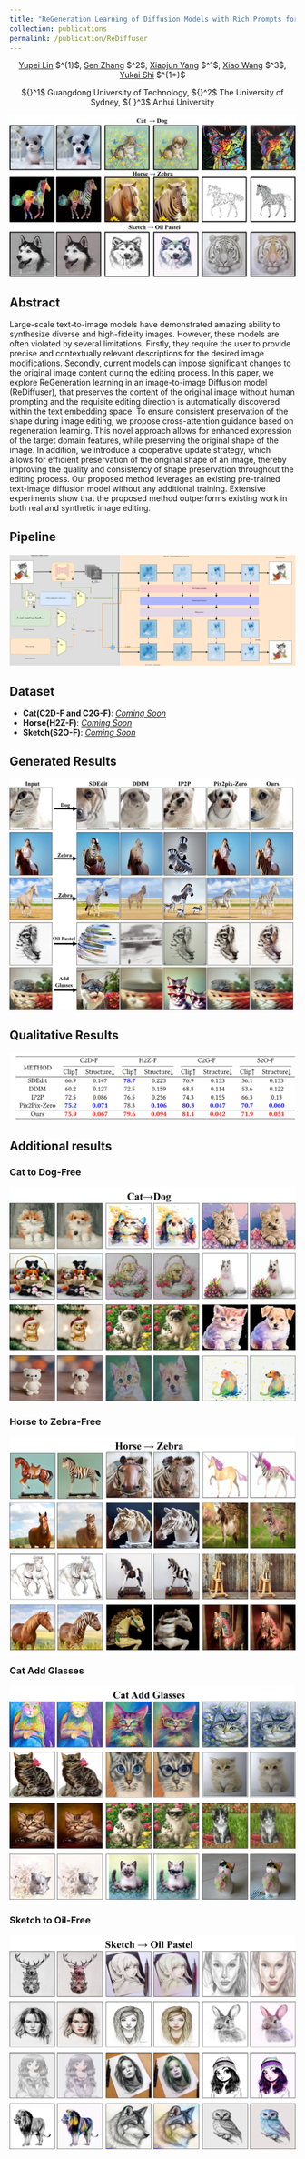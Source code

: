 ```yaml
---
title: "ReGeneration Learning of Diffusion Models with Rich Prompts for Zero-Shot Image Translation"
collection: publications
permalink: /publication/ReDiffuser
---
```


<p align='center'> <a href="https://yupeilin2388.github.io/">Yupei Lin</a> $^{1}$, <a href="https://github.com/SenZHANG-GitHub">Sen Zhang</a> $^2$,  <a href="https://yzw.gdut.edu.cn/info/1118/2032.htm">Xiaojun Yang</a> $^1$,  <a href="https://wangxiao5791509.github.io">Xiao Wang</a> $^3$,   <a href="https://ykshi.github.io/">Yukai Shi</a> $^{1*}$  </p> 
<p align='center'> ${}^1$ Guangdong University of Technology, ${}^2$ The University of Sydney, ${ }^3$ Anhui University </p>
  
![show_res](/images/poject/ReDiffuser/show_res.jpg)
  
## Abstract

<p>Large-scale text-to-image models have demonstrated amazing ability to synthesize diverse and high-fidelity images. However, these models are often violated by several limitations. Firstly, they require the user to provide precise and contextually relevant descriptions for the desired image modifications. Secondly, current models can impose significant changes to the original image content during the editing process. In this paper, we explore ReGeneration learning in an image-to-image Diffusion model (ReDiffuser), that preserves the content of the original image without human prompting and the requisite editing direction is automatically discovered within the text embedding space. To ensure consistent preservation of the shape during image editing, we propose cross-attention guidance based on regeneration learning. This novel approach allows for enhanced expression of the target domain features, while preserving the original shape of the image. In addition, we introduce a cooperative update strategy, which allows for efficient preservation of the original shape of an image, thereby improving the quality and consistency of shape preservation throughout the editing process. Our proposed method leverages an existing pre-trained text-image diffusion model without any additional training. Extensive experiments show that the proposed method outperforms existing work in both real and synthetic image editing.</p>

## Pipeline
![framework](/images/poject/ReDiffuser/framework.svg)

## Dataset
- **Cat(C2D-F and C2G-F)**: [*Coming Soon*]()
- **Horse(H2Z-F)**: [*Coming Soon*]()
- **Sketch(S2O-F)**: [*Coming Soon*]()

## Generated  Results
![exp_res](/images/poject/ReDiffuser/exp_res.jpg)
## Qualitative Results
![exp_table](/images/poject/ReDiffuser/exp_table.PNG)

## Additional results
### Cat to Dog-Free
![add_cat](/images/poject/ReDiffuser/add_cat.jpg)
### Horse to Zebra-Free
![add_horse](/images/poject/ReDiffuser/add_horse.jpg)
### Cat Add Glasses
![add_cat_wg](/images/poject/ReDiffuser/cat_wg.jpg)
### Sketch to Oil-Free
![add_sketch](/images/poject/ReDiffuser/add_sketch.jpg)
